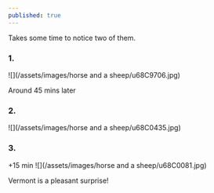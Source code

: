 ```yaml
---
published: true
---
```

Takes some time to notice two of them.
### 1.
![](/assets/images/horse and a sheep/u68C9706.jpg)

Around 45 mins later
<!-- more --> 
###  2.
![](/assets/images/horse and a sheep/u68C0435.jpg)

### 3.
+15 min
![](/assets/images/horse and a sheep/u68C0081.jpg)

Vermont is a pleasant surprise!

